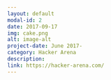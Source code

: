 ```yaml
---
layout: default
modal-id: 2
date: 2017-09-17
img: cake.png
alt: image-alt
project-date: June 2017-
category: Hacker Arena
description: 
link: https://hacker-arena.com/
---
```

